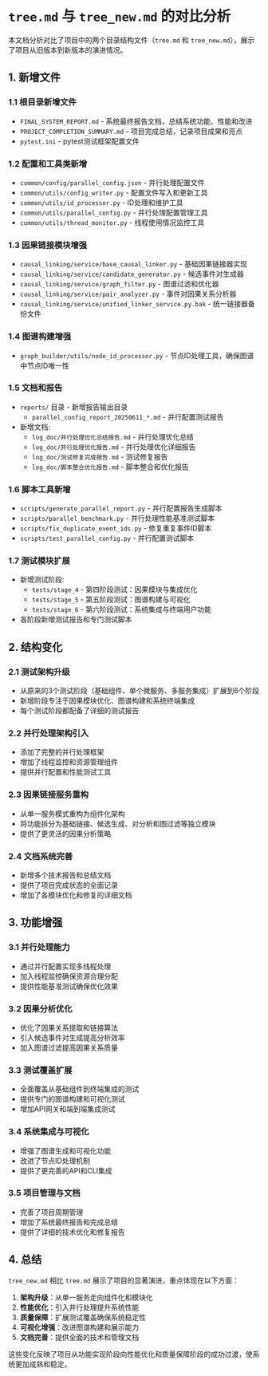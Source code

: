 # `tree.md` 与 `tree_new.md` 的对比分析

本文档分析对比了项目中的两个目录结构文件（`tree.md` 和 `tree_new.md`），展示了项目从旧版本到新版本的演进情况。

## 1. 新增文件

### 1.1 根目录新增文件
- `FINAL_SYSTEM_REPORT.md` - 系统最终报告文档，总结系统功能、性能和改进
- `PROJECT_COMPLETION_SUMMARY.md` - 项目完成总结，记录项目成果和亮点
- `pytest.ini` - pytest测试框架配置文件

### 1.2 配置和工具类新增
- `common/config/parallel_config.json` - 并行处理配置文件
- `common/utils/config_writer.py` - 配置文件写入和更新工具
- `common/utils/id_processor.py` - ID处理和维护工具
- `common/utils/parallel_config.py` - 并行处理配置管理工具
- `common/utils/thread_monitor.py` - 线程使用情况监控工具

### 1.3 因果链接模块增强
- `causal_linking/service/base_causal_linker.py` - 基础因果链接器实现
- `causal_linking/service/candidate_generator.py` - 候选事件对生成器
- `causal_linking/service/graph_filter.py` - 图谱过滤和优化器
- `causal_linking/service/pair_analyzer.py` - 事件对因果关系分析器
- `causal_linking/service/unified_linker_service.py.bak` - 统一链接器备份文件

### 1.4 图谱构建增强
- `graph_builder/utils/node_id_processor.py` - 节点ID处理工具，确保图谱中节点ID唯一性

### 1.5 文档和报告
- `reports/` 目录 - 新增报告输出目录
  - `parallel_config_report_20250611_*.md` - 并行配置测试报告
- 新增文档:
  - `log_doc/并行处理优化总结报告.md` - 并行处理优化总结
  - `log_doc/并行处理优化报告.md` - 并行处理优化详细报告
  - `log_doc/测试修复完成报告.md` - 测试修复报告
  - `log_doc/脚本整合优化报告.md` - 脚本整合和优化报告

### 1.6 脚本工具新增
- `scripts/generate_parallel_report.py` - 并行配置报告生成脚本
- `scripts/parallel_benchmark.py` - 并行处理性能基准测试脚本
- `scripts/fix_duplicate_event_ids.py` - 修复重复事件ID脚本
- `scripts/test_parallel_config.py` - 并行配置测试脚本

### 1.7 测试模块扩展
- 新增测试阶段:
  - `tests/stage_4` - 第四阶段测试：因果模块与集成优化
  - `tests/stage_5` - 第五阶段测试：图谱构建与可视化
  - `tests/stage_6` - 第六阶段测试：系统集成与终端用户功能
- 各阶段新增测试报告和专门测试脚本

## 2. 结构变化

### 2.1 测试架构升级
- 从原来的3个测试阶段（基础组件、单个微服务、多服务集成）扩展到6个阶段
- 新增阶段专注于因果模块优化、图谱构建和系统终端集成
- 每个测试阶段都配备了详细的测试报告

### 2.2 并行处理架构引入
- 添加了完整的并行处理框架
- 增加了线程监控和资源管理组件
- 提供并行配置和性能测试工具

### 2.3 因果链接服务重构
- 从单一服务模式重构为组件化架构
- 将功能拆分为基础链接、候选生成、对分析和图过滤等独立模块
- 提供了更灵活的因果分析策略

### 2.4 文档系统完善
- 新增多个技术报告和总结文档
- 提供了项目完成状态的全面记录
- 增加了各模块优化和修复的详细文档

## 3. 功能增强

### 3.1 并行处理能力
- 通过并行配置实现多线程处理
- 加入线程监控确保资源合理分配
- 提供性能基准测试确保优化效果

### 3.2 因果分析优化
- 优化了因果关系提取和链接算法
- 引入候选事件对生成提高分析效率
- 加入图谱过滤提高因果关系质量

### 3.3 测试覆盖扩展
- 全面覆盖从基础组件到终端集成的测试
- 提供专门的图谱构建和可视化测试
- 增加API网关和端到端集成测试

### 3.4 系统集成与可视化
- 增强了图谱生成和可视化功能
- 改进了节点ID处理机制
- 提供了更完善的API和CLI集成

### 3.5 项目管理与文档
- 完善了项目周期管理
- 增加了系统最终报告和完成总结
- 提供了详细的技术优化和修复报告

## 4. 总结

`tree_new.md` 相比 `tree.md` 展示了项目的显著演进，重点体现在以下方面：

1. **架构升级**：从单一服务走向组件化和模块化
2. **性能优化**：引入并行处理提升系统性能
3. **质量保障**：扩展测试覆盖确保系统稳定性
4. **可视化增强**：改进图谱构建和展示能力
5. **文档完善**：提供全面的技术和管理文档

这些变化反映了项目从功能实现阶段向性能优化和质量保障阶段的成功过渡，使系统更加成熟和稳定。
